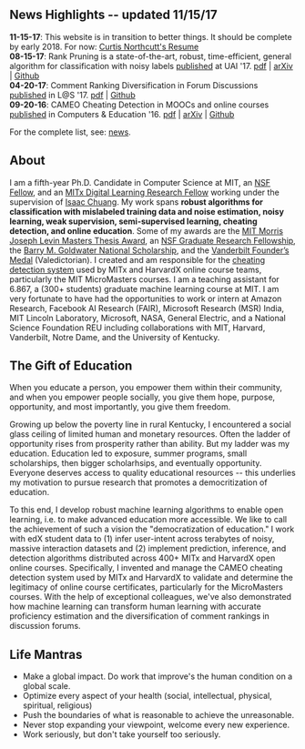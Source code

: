 <h2> News Highlights -- <span color='red'>updated 11/15/17</span></h2>
<!-- My [research](http://curtisnorthcutt.com/research.html) will be added soon. -->

<b><span color='red'>11-15-17</span></b>: This website is in transition to better things. It should be complete by early 2018. For now: [Curtis Northcutt's Resume](resources/pdf/cv.pdf)  
<b><span color='red'>08-15-17</span></b>: Rank Pruning is a state-of-the-art, robust, time-efficient, general algorithm for classification with noisy labels [published](http://auai.org/uai2017/proceedings/papers/35.pdf) at UAI '17. [pdf](resources/pdf/northcutt_2017_rankpruning.pdf) | [arXiv](https://arxiv.org/abs/1705.01936) | [Github](https://github.com/cgnorthcutt/rankpruning)  
<b><span color='red'>04-20-17</span></b>: Comment Ranking Diversification in Forum Discussions [published](http://dl.acm.org/citation.cfm?id=3054016) in L@S '17. [pdf](resources/pdf/northcutt_2017_diversification.pdf) | [Github](https://github.com/cgnorthcutt/forum-diversification)  
<b><span color='red'>09-20-16</span></b>: CAMEO Cheating Detection in MOOCs and online courses [published](http://www.sciencedirect.com/science/article/pii/S0360131516300896) in Computers & Education '16. [pdf](resources/pdf/northcutt_2017_cameo.pdf) | [arXiv](https://arxiv.org/abs/1508.05699) | [Github](https://github.com/CGNx/edx2bigquery/blob/master/edx2bigquery/make_problem_analysis.py#L1628)

For the complete list, see: [news](news.md).

## About 

I am a fifth-year Ph.D. Candidate in Computer Science at MIT, an [NSF Fellow](https://www.fastlane.nsf.gov/grfp/AwardeeList.do?method=loadAwardeeList), and an [MITx Digital Learning Research Fellow](https://odl.mit.edu/about/our-team/curtis-northcutt) working under the supervision of [Isaac Chuang](http://web.mit.edu/physics/people/faculty/chuang_isaac.html). My work spans **robust algorithms for classification with mislabeled training data and noise estimation, noisy learning, weak supervision, semi-supervised learning, cheating detection, and online education**. Some of my awards are the [MIT Morris Joseph Levin Masters Thesis Award](https://www.eecs.mit.edu/news-events/announcements/eecs-celebrates-2015-2016-award-winners), an [NSF Graduate Research Fellowship](https://www.fastlane.nsf.gov/grfp/AwardeeList.do?method=loadAwardeeList), the [Barry M. Goldwater National Scholarship](http://act.org/goldwater/sch-2012.html), and the [Vanderbilt Founder’s Medal](http://news.vanderbilt.edu/2013/05/founders-medalists/) (Valedictorian). I created and am responsible for the [cheating detection system](https://www.insidehighered.com/news/2015/08/26/harvard-mit-researchers-find-mooc-learners-using-multiple-accounts-cheat) used by MITx and HarvardX online course teams, particularly the MIT MicroMasters courses. I am a teaching assistant for 6.867, a (300+ students) graduate machine learning course at MIT. I am very fortunate to have had the opportunities to work or intern at Amazon Research, Facebook AI Research (FAIR), Microsoft Research (MSR) India, MIT Lincoln Laboratory, Microsoft, NASA, General Electric, and a National Science Foundation REU including collaborations with MIT, Harvard, Vanderbilt, Notre Dame, and the University of Kentucky.

## The Gift of Education

When you educate a person, you empower them within their community, and when you empower people socially, you give them hope, purpose, opportunity, and most importantly, you give them freedom.

Growing up below the poverty line in rural Kentucky, I encountered a social glass ceiling of limited human and monetary resources. Often the ladder of opportunity rises from prosperity rather than ability. But my ladder was my education. Education led to exposure, summer programs, small scholarships, then bigger scholarhsips, and eventually opportunity. Everyone deserves access to quality educational resources -- this underlies my motivation to pursue research that promotes a democritization of education. 

To this end, I develop robust machine learning algorithms to enable open learning, i.e. to make advanced education more accessible. We like to call the achievement of such a vision the "democratization of education." I work with edX student data to (1) infer user-intent across terabytes of noisy, massive interaction datasets and (2) implement prediction, inference, and detection algorithms distributed across 400+ MITx and HarvardX open online courses. Specifically, I invented and manage the CAMEO cheating detection system used by MITx and HarvardX to validate and determine the legitimacy of online course certificates, particularly for the MicroMasters courses. With the help of exceptional colleagues, we've also demonstrated how machine learning can transform human learning with accurate proficiency estimation and the diversification of comment rankings in discussion forums.

## Life Mantras

* Make a global impact. Do work that improve's the human condition on a global scale.
* Optimize every aspect of your health (social, intellectual, physical, spiritual, religious)
* Push the boundaries of what is reasonable to achieve the unreasonable.
* Never stop expanding your viewpoint, welcome every new experience.
* Work seriously, but don't take yourself too seriously. 